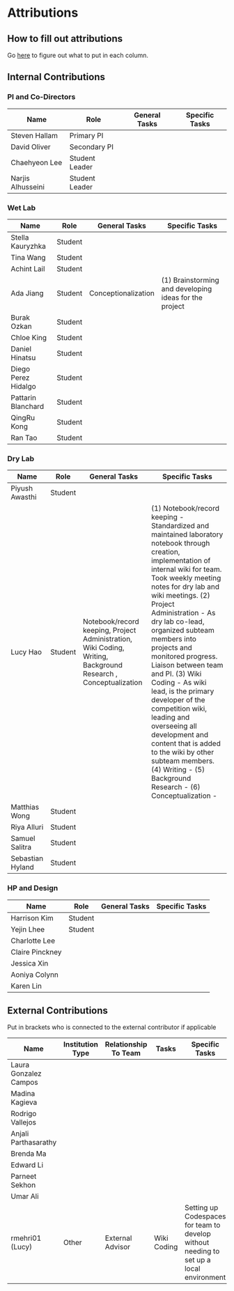 # Attributions

## How to fill out attributions

Go [here](https://competition.igem.org/deliverables/project-attribution) to figure out what to put in each column.

## Internal Contributions

### PI and Co-Directors

| Name              | Role           | General Tasks | Specific Tasks |
| ----------------- | -------------- | ------------- | -------------- |
| Steven Hallam     | Primary PI     |               |                |
| David Oliver      | Secondary PI   |               |                |
| Chaehyeon Lee     | Student Leader |               |                |
| Narjis Alhusseini | Student Leader |               |                |

### Wet Lab

| Name                | Role    | General Tasks | Specific Tasks |
| ------------------- | ------- | ------------- | -------------- |
| Stella Kauryzhka    | Student |               |                |
| Tina Wang           | Student |               |                |
| Achint Lail         | Student |               |                |
| Ada Jiang           | Student |Conceptionalization               | (1) Brainstorming and developing ideas for the project                |
| Burak Ozkan         | Student |               |                |
| Chloe King          | Student |               |                |
| Daniel Hinatsu      | Student |               |                |
| Diego Perez Hidalgo | Student |               |                |
| Pattarin Blanchard  | Student |               |                |
| QingRu Kong         | Student |               |                |
| Ran Tao             | Student |               |                |

### Dry Lab

| Name             | Role    | General Tasks                                                                                                  | Specific Tasks                                                                                                                                                                                                                                                                                                                                                                                                                                                                                                                                                                                            |
| ---------------- | ------- | -------------------------------------------------------------------------------------------------------------- | --------------------------------------------------------------------------------------------------------------------------------------------------------------------------------------------------------------------------------------------------------------------------------------------------------------------------------------------------------------------------------------------------------------------------------------------------------------------------------------------------------------------------------------------------------------------------------------------------------- |
| Piyush Awasthi   | Student |                                                                                                                |                                                                                                                                                                                                                                                                                                                                                                                                                                                                                                                                                                                                           |
| Lucy Hao         | Student | Notebook/record keeping, Project Administration, Wiki Coding, Writing, Background Research , Conceptualization | (1) Notebook/record keeping - Standardized and maintained laboratory notebook through creation, implementation of internal wiki for team. Took weekly meeting notes for dry lab and wiki meetings. (2) Project Administration - As dry lab co-lead, organized subteam members into projects and monitored progress. Liaison between team and PI. (3) Wiki Coding - As wiki lead, is the primary developer of the competition wiki, leading and overseeing all development and content that is added to the wiki by other subteam members. (4) Writing - (5) Background Research - (6) Conceptualization - |
| Matthias Wong    | Student |                                                                                                                |                                                                                                                                                                                                                                                                                                                                                                                                                                                                                                                                                                                                           |
| Riya Alluri      | Student |                                                                                                                |                                                                                                                                                                                                                                                                                                                                                                                                                                                                                                                                                                                                           |
| Samuel Salitra   | Student |                                                                                                                |                                                                                                                                                                                                                                                                                                                                                                                                                                                                                                                                                                                                           |
| Sebastian Hyland | Student |                                                                                                                |                                                                                                                                                                                                                                                                                                                                                                                                                                                                                                                                                                                                           |

### HP and Design

| Name            | Role    | General Tasks | Specific Tasks |
| --------------- | ------- | ------------- | -------------- |
| Harrison Kim    | Student |               |                |
| Yejin Lhee      | Student |               |                |
| Charlotte Lee   |         |               |                |
| Claire Pinckney |         |               |                |
| Jessica Xin     |         |               |                |
| Aoniya Colynn   |         |               |                |
| Karen Lin       |         |               |                |

## External Contributions

Put in brackets who is connected to the external contributor if applicable

| Name                  | Institution Type | Relationship To Team | Tasks       | Specific Tasks                                                                          |
| --------------------- | ---------------- | -------------------- | ----------- | --------------------------------------------------------------------------------------- |
| Laura Gonzalez Campos |                  |                      |             |                                                                                         |
| Madina Kagieva        |                  |                      |             |                                                                                         |
| Rodrigo Vallejos      |                  |                      |             |                                                                                         |
| Anjali Parthasarathy  |                  |                      |             |                                                                                         |
| Brenda Ma             |                  |                      |             |                                                                                         |
| Edward Li             |                  |                      |             |                                                                                         |
| Parneet Sekhon        |                  |                      |             |                                                                                         |
| Umar Ali              |                  |                      |             |                                                                                         |
| rmehri01 (Lucy)       | Other            | External Advisor     | Wiki Coding | Setting up Codespaces for team to develop without needing to set up a local environment |
